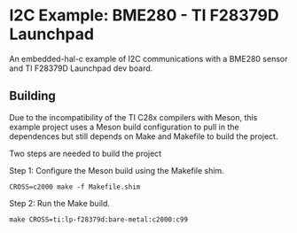 # I2C Example: BME280 - TI F28379D Launchpad

An embedded-hal-c example of I2C communications with a BME280 sensor and TI
F28379D Launchpad dev board.

## Building

Due to the incompatibility of the TI C28x compilers with Meson, this example
project uses a Meson build configuration to pull in the dependences but still
depends on Make and Makefile to build the project.

Two steps are needed to build the project

Step 1: Configure the Meson build using the Makefile shim.

```text
CROSS=c2000 make -f Makefile.shim
```

Step 2: Run the Make build.

```
make CROSS=ti:lp-f28379d:bare-metal:c2000:c99
```

